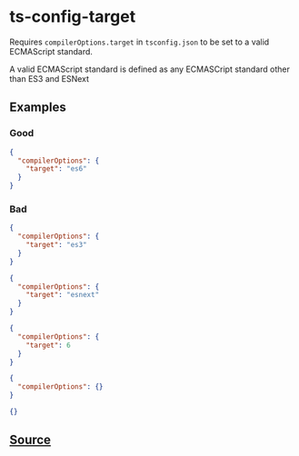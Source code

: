 # ts-config-target

Requires `compilerOptions.target` in `tsconfig.json` to be set to a valid ECMAScript standard.

A valid ECMAScript standard is defined as any ECMASCript standard other than ES3 and ESNext

## Examples

### Good

```json
{
  "compilerOptions": {
    "target": "es6"
  }
}
```

### Bad

```json
{
  "compilerOptions": {
    "target": "es3"
  }
}
```

```json
{
  "compilerOptions": {
    "target": "esnext"
  }
}
```

```json
{
  "compilerOptions": {
    "target": 6
  }
}
```

```json
{
  "compilerOptions": {}
}
```

```json
{}
```

## [Source](https://azuresdkspecs.z5.web.core.windows.net/TypeScriptSpec.html#ts-config-target)
